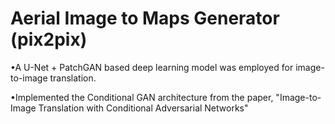 # Aerial Image to Maps Generator (pix2pix)
•A U-Net + PatchGAN based deep learning model was employed for image-to-image translation.

•Implemented the Conditional GAN architecture from the paper, "Image-to-Image Translation with Conditional Adversarial Networks"
